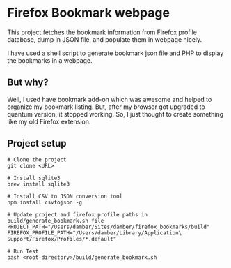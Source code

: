 # Firefox Bookmark webpage
This project fetches the bookmark information from Firefox profile database, dump
in JSON file, and populate them in webpage nicely.

I have used a shell script to generate bookmark json file and PHP to display the
bookmarks in a webpage.

## But why?
Well, I used have bookmark add-on which was awesome and helped to organize my
bookmark listing. But, after my browser got upgraded to quantum version, it
stopped working. So, I just thought to create something like my old Firefox extension.

## Project setup

```
# Clone the project
git clone <URL>

# Install sqlite3
brew install sqlite3

# Install CSV to JSON conversion tool
npm install csvtojson -g

# Update project and firefox profile paths in build/generate_bookmark.sh file
PROJECT_PATH="/Users/damber/Sites/damber/firefox_bookmarks/build"
FIREFOX_PROFILE_PATH="/Users/damber/Library/Application\ Support/Firefox/Profiles/*.default"

# Run Test
bash <root-directory>/build/generate_bookmark.sh
```
